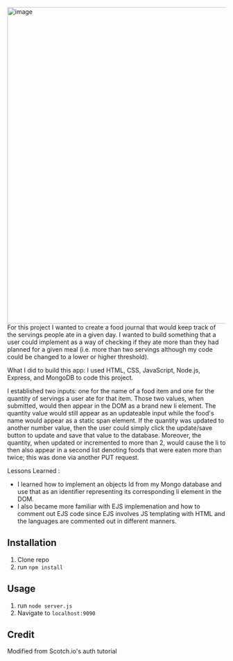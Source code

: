 <img width="730" alt="image" src="https://github.com/fjh321/Fullstack-App-2-FJH/assets/64885403/35f7836a-27e0-41fb-80c3-a1101bfd2750">
For this project I wanted to create a food journal that would keep track of the servings people ate in a given day. I wanted to build something that a user could implement as a way of checking if they ate more than they had planned for a given meal (i.e. more than two servings although my code could be changed to a lower or higher threshold). 

What I did to build this app:
I used HTML, CSS, JavaScript, Node.js, Express, and MongoDB to code this project.

I established two inputs: one for the name of a food item and one for the quantity of servings a user ate for that item. Those two values, when submitted, would then appear in the DOM as a brand new li element. The quantity value would still appear as an updateable input while the food's name would appear as a static span element. If the quantity was updated to another number value, then the user could simply click the update/save button to update and save that value to the database. Moreover, the quantity, when updated or incremented to more than 2, would cause the li to then also appear in a second list denoting foods that were eaten more than twice; this was done via another PUT request.

Lessons Learned :
* I learned how to implement an objects Id from my Mongo database and use that as an identifier representing its corresponding li element in the DOM.
* I also became more familiar with EJS implemenation and how to comment out EJS code since EJS involves JS templating with HTML and the languages are commented out in different manners.

## Installation

1. Clone repo
2. run `npm install`

## Usage

1. run `node server.js`
2. Navigate to `localhost:9090`

## Credit

Modified from Scotch.io's auth tutorial
